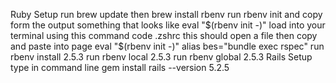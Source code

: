 Ruby Setup
run brew update
then brew install rbenv
run rbenv init and copy form the output something that looks like eval "$(rbenv init -)"
load into your terminal using this command code .zshrc this should open a file
then copy and paste into page
eval "$(rbenv init -)"
alias bes="bundle exec rspec"
run rbenv install 2.5.3
run rbenv local 2.5.3
run rbenv global 2.5.3
Rails Setup
type in command line gem install rails --version 5.2.5